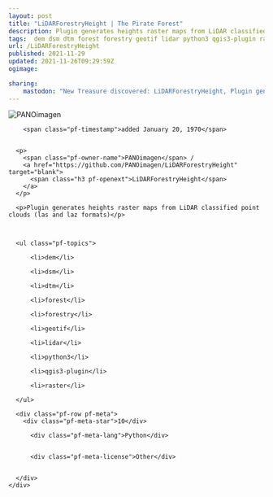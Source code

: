 ```yaml
---
layout: post
title: "LiDARForestryHeight | The Pirate Forest"
description: Plugin generates heights raster maps from LiDAR classified point clouds (las and laz formats)
tags:  dem dsm dtm forest forestry geotif lidar python3 qgis3-plugin raster
url: /LiDARForestryHeight
published: 2021-11-29
updated: 2021-11-26T09:29:59Z
ogimage: 

sharing:
    mastodon: "New Treasure discovered: LiDARForestryHeight, Plugin generates heights raster maps from LiDAR classified point clouds (las and laz formats)"
---
```

<div class="pf-night-sky-spacer">
    <div id="pf-night-sky" data-stars="10" data-owner="PANOimagen" data-repo="LiDARForestryHeight"></div>
    <div class="">
        <dialog>
            Inhalt des Dialogs
        </dialog>
    </div>
</div>


<div class="pf-row pf-pirate pf-small-column" data-pirate-id="l07H92vfqHmwCT4ZfhJDs">
    <div>
      <!--<a href="https://github.com/PANOimagen" target="blank">-->
        <div class="pf-pirate-avatar">
          <div class="pf-cross pf-clickable"  onclick="collect('l07H92vfqHmwCT4ZfhJDs'); return false;"></div>
          <img src="https://avatars.githubusercontent.com/u/31689564?v=4" title="PANOimagen" alt="PANOimagen"/>
      </div>
      <!--</a>
      <div class="pf-pirate-actions">
        <a class="pf-treasure-add"  title="save in my treasure chest" onclick="collect('l07H92vfqHmwCT4ZfhJDs'); return false;" href="#">
          <img src="./assets/coin.svg" alt="treasure"/>
        </a>
        <a class="pf-treasure-remove" onclick="throwAway('l07H92vfqHmwCT4ZfhJDs'); return false;">remove</a>
      </div>-->
    </div>
    <div class="pf-ship">
      
        <span class="pf-timestamp">added January 20, 1970</span>
      
      
      <p>
        <span class="pf-owner-name">PANOimagen</span> / 
        <a href="https://github.com/PANOimagen/LiDARForestryHeight" target="blank">
          <span class="h3 pf-openext">LiDARForestryHeight</span>
        </a>
      </p>

      <p>Plugin generates heights raster maps from LiDAR classified point clouds (las and laz formats)</p>

      

      <ul class="pf-topics">
        
          <li>dem</li>
        
          <li>dsm</li>
        
          <li>dtm</li>
        
          <li>forest</li>
        
          <li>forestry</li>
        
          <li>geotif</li>
        
          <li>lidar</li>
        
          <li>python3</li>
        
          <li>qgis3-plugin</li>
        
          <li>raster</li>
        
      </ul>

      <div class="pf-row pf-meta">
        <div class="pf-meta-star">10</div>
        
          <div class="pf-meta-lang">Python</div>
        
        
          <div class="pf-meta-license">Other</div>
        
        
      </div>
    </div>
  </div>

